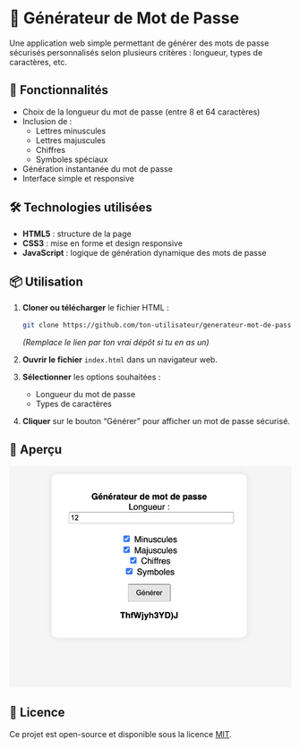 
# 🔐 Générateur de Mot de Passe

Une application web simple permettant de générer des mots de passe sécurisés personnalisés selon plusieurs critères : longueur, types de caractères, etc.

## 🚀 Fonctionnalités

- Choix de la longueur du mot de passe (entre 8 et 64 caractères)
- Inclusion de :
  - Lettres minuscules
  - Lettres majuscules
  - Chiffres
  - Symboles spéciaux
- Génération instantanée du mot de passe
- Interface simple et responsive

## 🛠️ Technologies utilisées

- **HTML5** : structure de la page
- **CSS3** : mise en forme et design responsive
- **JavaScript** : logique de génération dynamique des mots de passe

## 📦 Utilisation

1. **Cloner ou télécharger** le fichier HTML :
   ```bash
   git clone https://github.com/ton-utilisateur/generateur-mot-de-passe.git
   ```
   *(Remplace le lien par ton vrai dépôt si tu en as un)*

2. **Ouvrir le fichier** `index.html` dans un navigateur web.

3. **Sélectionner** les options souhaitées :
   - Longueur du mot de passe
   - Types de caractères

4. **Cliquer** sur le bouton “Générer” pour afficher un mot de passe sécurisé.

## 📸 Aperçu

![MDP](https://github.com/lnqbat/G-n-rateur-de-mots-de-passe/blob/main/image/GenerateurMDP.png)

## 📄 Licence

Ce projet est open-source et disponible sous la licence [MIT](https://opensource.org/licenses/MIT).
